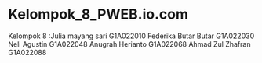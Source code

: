 # Kelompok_8_PWEB.io.com
Kelompok 8 :Julia mayang sari            G1A022010 Federika Butar Butar      G1A022030 Neli Agustin                   G1A022048 Anugrah Herianto           G1A022068 Ahmad Zul Zhafran        G1A022088
